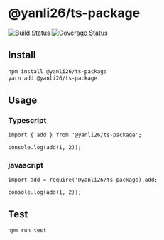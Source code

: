 # @yanli26/ts-package

[![Build Status](https://travis-ci.org/yanlee26/ts-package.svg?branch=master)](https://travis-ci.org/yanlee26/ts-package) [![Coverage Status](https://coveralls.io/repos/github/yanlee26/ts-package/badge.svg?branch=master)](https://coveralls.io/github/yanlee26/ts-package?branch=master)

## Install

```sh
npm install @yanli26/ts-package
yarn add @yanli26/ts-package
```

## Usage

### Typescript
```
import { add } from '@yanli26/ts-package';

console.log(add(1, 2));
```

### javascript

```
import add = require('@yanli26/ts-package).add;

console.log(add(1, 2));
```

## Test

```sh
npm run test
```

